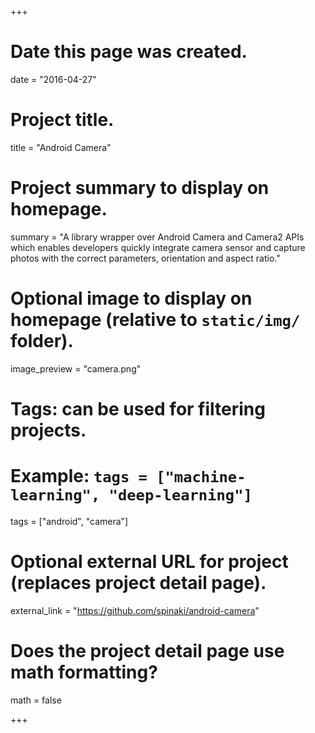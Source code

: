 +++
# Date this page was created.
date = "2016-04-27"

# Project title.
title = "Android Camera"

# Project summary to display on homepage.
summary = "A library wrapper over Android Camera and Camera2 APIs which enables developers quickly integrate camera sensor and capture photos with the correct parameters, orientation and aspect ratio."

# Optional image to display on homepage (relative to `static/img/` folder).
image_preview = "camera.png"

# Tags: can be used for filtering projects.
# Example: `tags = ["machine-learning", "deep-learning"]`
tags = ["android", "camera"]

# Optional external URL for project (replaces project detail page).
external_link = "https://github.com/spinaki/android-camera"

# Does the project detail page use math formatting?
math = false

+++

